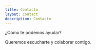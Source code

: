 ```yaml
---
title: Contacto
layout: contact
description: Contacto
---
```

<div class="intro">
    ¿Cómo te podemos ayudar?
</div>

Queremos escucharte y colaborar contigo.